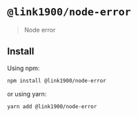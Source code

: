 # `@link1900/node-error`

> Node error

## Install

Using npm:

```sh
npm install @link1900/node-error
```

or using yarn:

```sh
yarn add @link1900/node-error
```

